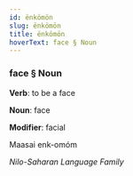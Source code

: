 ```yaml
---
id: ënkömön
slug: ënkömön
title: ënkömön
hoverText: face § Noun
---
```


### face § Noun

**Verb**: to be a face

**Noun**: face

**Modifier**: facial

Maasai enk-omóm 

*Nilo-Saharan Language Family*